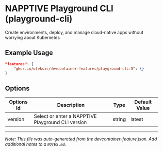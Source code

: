 
# NAPPTIVE Playground CLI (playground-cli)

Create environments, deploy, and manage cloud-native apps without worrying about Kubernetes

## Example Usage

```json
"features": {
    "ghcr.io/oleksis/devcontainer-features/playground-cli:5": {}
}
```

## Options

| Options Id | Description | Type | Default Value |
|-----|-----|-----|-----|
| version | Select or enter a NAPPTIVE Playground CLI version | string | latest |



---

_Note: This file was auto-generated from the [devcontainer-feature.json](https://github.com/oleksis/devcontainer-features/blob/main/src/playground-cli/devcontainer-feature.json).  Add additional notes to a `NOTES.md`._
